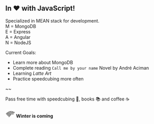 ## In ❤️ with JavaScript!

Specialized in MEAN stack for development. <br>
M = MongoDB <br>
E = Express <br>
A = Angular <br>
N = NodeJS <br>

Current Goals: 
- Learn more about MongoDB 
- Complete reading `Call me by your name` Novel by André Aciman 
- Learning *Latte Art* 
- Practice speedcubing more often 

~~

Pass free time with speedcubing 🧊, books 📚 and coffee ☕

#### ![Winter is coming](img/stark-2.png)  Winter is coming 


